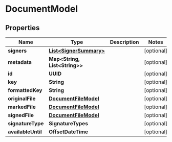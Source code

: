 

# DocumentModel


## Properties

| Name | Type | Description | Notes |
|------------ | ------------- | ------------- | -------------|
|**signers** | [**List&lt;SignerSummary&gt;**](SignerSummary.md) |  |  [optional] |
|**metadata** | **Map&lt;String, List&lt;String&gt;&gt;** |  |  [optional] |
|**id** | **UUID** |  |  [optional] |
|**key** | **String** |  |  [optional] |
|**formattedKey** | **String** |  |  [optional] |
|**originalFile** | [**DocumentFileModel**](DocumentFileModel.md) |  |  [optional] |
|**markedFile** | [**DocumentFileModel**](DocumentFileModel.md) |  |  [optional] |
|**signedFile** | [**DocumentFileModel**](DocumentFileModel.md) |  |  [optional] |
|**signatureType** | **SignatureTypes** |  |  [optional] |
|**availableUntil** | **OffsetDateTime** |  |  [optional] |



